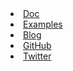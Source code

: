<li id="documentation" {% if include.cur == 'docs' %} class="active" {% endif %}><a href="/#">Doc</a></li>
<li id="examples" {% if include.tag == 'example' %} class="active" {% endif %}><a href="/blog/tagged/example.html">Examples</a></li>
<li {% if include.cur == 'blog' %} class="active" {% endif %}><a href="/blog/">Blog</a></li>
<li id="github" intent in-mobile-after="#twitter" in-pseudomobile-after="#twitter"><a href="https://github.com/wsjdesign/intentionjs" target="_blank">GitHub</a></li>
<li id="twitter"><a href="http://twitter.com/intentionjs" target="_blank">Twitter</a></li>